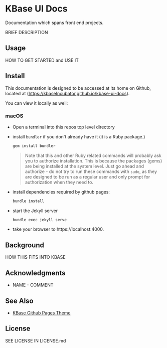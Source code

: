 # KBase UI Docs

Documentation which spans front end projects.

BRIEF DESCRIPTION

## Usage

HOW TO GET STARTED and USE IT

## Install

This documentation is designed to be accessed at its home on Github, located at (https://kbaseIncubator.github.io/kbase-ui-docs).

You can view it locally as well:

### macOS

- Open a terminal into this repos top level directory
- install `bundler` if you don't already have it (it is a Ruby package.)

    ```bash
    gem install bundler
    ```

    > Note that this and other Ruby related commands will probably ask you to authorize installation. This is because the packages (gems) are being installed at the system level. Just go ahead and authorize - do not try to run these commands with `sudo`, as they are designed to be run as a regular user and only prompt for authorization when they need to.

- install dependencies required by github pages:

    ``` bash
    bundle install
    ```



- start the Jekyll server

    ```bash
    bundle exec jekyll serve
    ```

- take your browser to https://localhost:4000.

## Background

HOW THIS FITS INTO KBASE

## Acknowledgments

- NAME - COMMENT

## See Also

- [KBase Github Pages Theme](https://github.com/kbase/kbase-github-pages-theme)

## License

SEE LICENSE IN LICENSE.md
